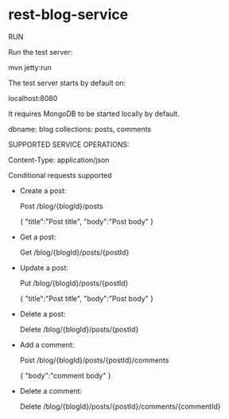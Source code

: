rest-blog-service
=================
RUN

Run the test server:

mvn jetty:run

The test server starts by default on:

localhost:8080

It requires MongoDB to be started locally by default.

dbname: blog
collections: posts, comments

SUPPORTED SERVICE OPERATIONS:

Content-Type: application/json

Conditional requests supported

- Create a post:

	Post
	/blog/{blogId}/posts

	{
		"title":"Post title",
  	"body":"Post body"
	}

- Get a post:

	Get
	/blog/{blogId}/posts/{postId}

- Update a post:

	Put
	/blog/{blogId}/posts/{postId}

	{
  	"title":"Post title",
  	"body":"Post body"
	}

- Delete a post:

	Delete
	/blog/{blogId}/posts/{postId}

- Add a comment:

	Post
	/blog/{blogId}/posts/{postId}/comments

	{
  	"body":"comment body"
	}

- Delete a comment:

	Delete
	/blog/{blogId}/posts/{postId}/comments/{commentId}
